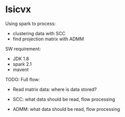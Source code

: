 # lsicvx
Using spark to process:
- clustering data with SCC
- find projection matrix with ADMM

SW requirement:
- JDK 1.8
- spark 2.1
- mavent

TODO:
Full flow:
- Read matrix data: where is data stored? 
- SCC: what data should be read, flow processing

- ADMM: what data should be read, flow processing
